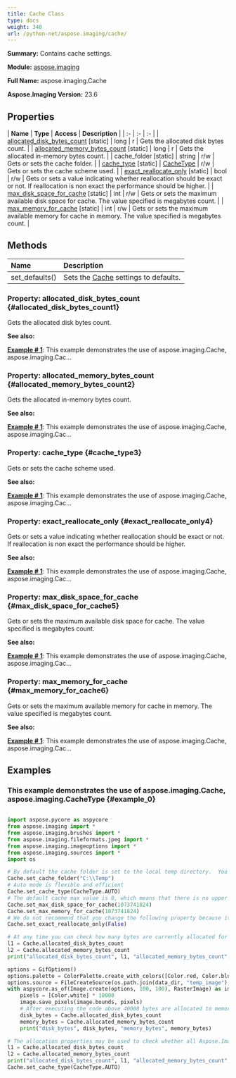```yaml
---
title: Cache Class
type: docs
weight: 340
url: /python-net/aspose.imaging/cache/
---
```


**Summary:** Contains cache settings.

**Module:** [aspose.imaging](/imaging/python-net/aspose.imaging/)

**Full Name:** aspose.imaging.Cache

**Aspose.Imaging Version:** 23.6

## **Properties**
| **Name** | **Type** | **Access** | **Description** |
| :- | :- | :- |
| [allocated_disk_bytes_count](#allocated_disk_bytes_count1) [static] | long | r | Gets the allocated disk bytes count. |
| [allocated_memory_bytes_count](#allocated_memory_bytes_count2) [static] | long | r | Gets the allocated in-memory bytes count. |
| cache_folder [static] | string | r/w | Gets or sets the cache folder. |
| [cache_type](#cache_type3) [static] | [CacheType](/imaging/python-net/aspose.imaging/cachetype) | r/w | Gets or sets the cache scheme used. |
| [exact_reallocate_only](#exact_reallocate_only4) [static] | bool | r/w | Gets or sets a value indicating whether reallocation should be exact or not. If reallocation is non exact the performance should be higher. |
| [max_disk_space_for_cache](#max_disk_space_for_cache5) [static] | int | r/w | Gets or sets the maximum available disk space for cache. The value specified is megabytes count. |
| [max_memory_for_cache](#max_memory_for_cache6) [static] | int | r/w | Gets or sets the maximum available memory for cache in memory. The value specified is megabytes count. |
## **Methods**
| **Name** | **Description** |
| :- | :- |
| set_defaults() | Sets the [Cache](/imaging/python-net/aspose.imaging/cache/) settings to defaults. |


### Property: allocated_disk_bytes_count {#allocated_disk_bytes_count1}

Gets the allocated disk bytes count.

**See also:**

**[Example # 1](#example_0)**: This example demonstrates the use of aspose.imaging.Cache, aspose.imaging.Cac...

### Property: allocated_memory_bytes_count {#allocated_memory_bytes_count2}

Gets the allocated in-memory bytes count.

**See also:**

**[Example # 1](#example_0)**: This example demonstrates the use of aspose.imaging.Cache, aspose.imaging.Cac...

### Property: cache_type {#cache_type3}

Gets or sets the cache scheme used.

**See also:**

**[Example # 1](#example_0)**: This example demonstrates the use of aspose.imaging.Cache, aspose.imaging.Cac...

### Property: exact_reallocate_only {#exact_reallocate_only4}

Gets or sets a value indicating whether reallocation should be exact or not. If reallocation is non exact the performance should be higher.

**See also:**

**[Example # 1](#example_0)**: This example demonstrates the use of aspose.imaging.Cache, aspose.imaging.Cac...

### Property: max_disk_space_for_cache {#max_disk_space_for_cache5}

Gets or sets the maximum available disk space for cache. The value specified is megabytes count.

**See also:**

**[Example # 1](#example_0)**: This example demonstrates the use of aspose.imaging.Cache, aspose.imaging.Cac...

### Property: max_memory_for_cache {#max_memory_for_cache6}

Gets or sets the maximum available memory for cache in memory. The value specified is megabytes count.

**See also:**

**[Example # 1](#example_0)**: This example demonstrates the use of aspose.imaging.Cache, aspose.imaging.Cac...

## **Examples**
### This example demonstrates the use of aspose.imaging.Cache, aspose.imaging.CacheType {#example_0}
``` python

import aspose.pycore as aspycore
from aspose.imaging import *
from aspose.imaging.brushes import *
from aspose.imaging.fileformats.jpeg import *
from aspose.imaging.imageoptions import *
from aspose.imaging.sources import *
import os

# By default the cache folder is set to the local temp directory.  You can specify a different cache folder from the default this way:
Cache.set_cache_folder("C:\\Temp")
# Auto mode is flexible and efficient
Cache.set_cache_type(CacheType.AUTO)
# The default cache max value is 0, which means that there is no upper limit
Cache.set_max_disk_space_for_cache(1073741824)
Cache.set_max_memory_for_cache(1073741824)
# We do not recommend that you change the following property because it may greatly affect performance
Cache.set_exact_reallocate_only(False)

# At any time you can check how many bytes are currently allocated for the cache in memory or on disk By examining the following properties
l1 = Cache.allocated_disk_bytes_count
l2 = Cache.allocated_memory_bytes_count
print("allocated_disk_bytes_count", l1, "allocated_memory_bytes_count", l2)

options = GifOptions()
options.palette = ColorPalette.create_with_colors([Color.red, Color.blue, Color.black, Color.white])
options.source = FileCreateSource(os.path.join(data_dir, "temp_image"), True)
with aspycore.as_of(Image.create(options, 100, 100), RasterImage) as image:
	pixels = [Color.white] * 10000
	image.save_pixels(image.bounds, pixels)
	# After executing the code above 40000 bytes are allocated to memory.
	disk_bytes = Cache.allocated_disk_bytes_count
	memory_bytes = Cache.allocated_memory_bytes_count
	print("disk_bytes", disk_bytes, "memory_bytes", memory_bytes)

# The allocation properties may be used to check whether all Aspose.Imaging objects were properly disposed. If you've forgotten to call dispose on an object the cache values will not be 0.
l1 = Cache.allocated_disk_bytes_count
l2 = Cache.allocated_memory_bytes_count
print("allocated_disk_bytes_count", l1, "allocated_memory_bytes_count", l2)
Cache.set_cache_type(CacheType.AUTO)

```

